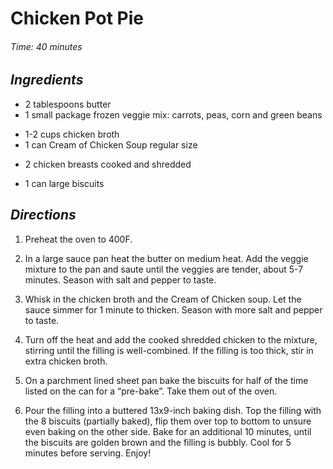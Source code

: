 # Chicken Pot Pie

######  Time: 40 minutes

##  *Ingredients*

- 2 tablespoons butter
- 1 small package frozen veggie mix: carrots, peas, corn and green beans
<!---->
- 1-2 cups chicken broth
- 1 can Cream of Chicken Soup regular size
<!---->
- 2 chicken breasts cooked and shredded
<!---->
- 1 can large biscuits

##  *Directions*

1. Preheat the oven to 400F.

2. In a large sauce pan heat the butter on medium heat. Add the veggie mixture to the pan and saute until the veggies are tender, about 5-7 minutes. Season with salt and pepper to taste.

3. Whisk in the chicken broth and the Cream of Chicken soup. Let the sauce simmer for 1 minute to thicken. Season with more salt and pepper to taste.

4. Turn off the heat and add the cooked shredded chicken to the mixture, stirring until the filling is well-combined. If the filling is too thick, stir in extra chicken broth.

5. On a parchment lined sheet pan bake the biscuits for half of the time listed on the can for a “pre-bake”. Take them out of the oven.

6. Pour the filling into a buttered 13x9-inch baking dish. Top the filling with the 8 biscuits (partially baked), flip them over top to bottom to unsure even baking on the other side. Bake for an additional 10 minutes, until the biscuits are golden brown and the filling is bubbly. Cool for 5 minutes before serving. Enjoy!